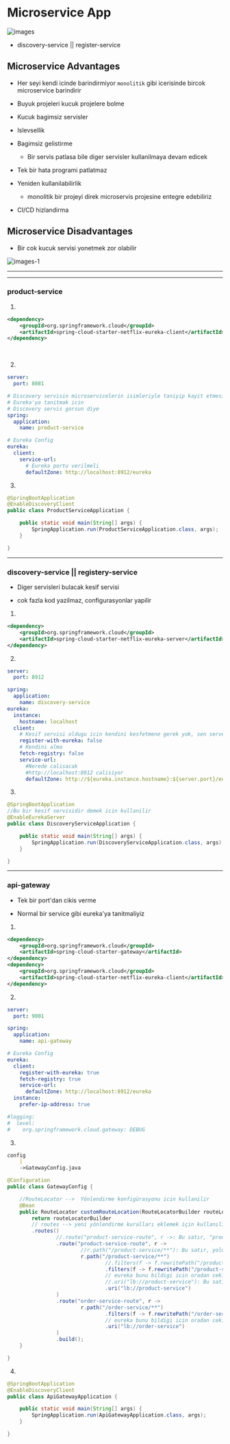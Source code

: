 # Microservice App

![images](images/Microservice.jpg)

- discovery-service || register-service

## Microservice Advantages

- Her seyi kendi icinde barindirmiyor `monolitik` gibi icerisinde bircok microservice barindirir

- Buyuk projeleri kucuk projelere bolme

- Kucuk bagimsiz servisler

- Islevsellik

- Bagimsiz gelistirme

  - Bir servis patlasa bile diger servisler kullanilmaya devam edicek

- Tek bir hata programi patlatmaz

- Yeniden kullanilabilirlik

  - monolitik bir projeyi direk microservis projesine entegre edebiliriz

- CI/CD hizlandirma

## Microservice Disadvantages

- Bir cok kucuk servisi yonetmek zor olabilir

![images-1](./images/Screenshot_20230920_074420_Samsung%20Notes.jpg)

---

---

### product-service

1.

```xml
<dependency>
	<groupId>org.springframework.cloud</groupId>
	<artifactId>spring-cloud-starter-netflix-eureka-client</artifactId>
</dependency>
```

<br>

2.

```yml
server:
  port: 8081

# Discovery servisin microservicelerin isimleriyle taniyip kayit etmesi icin
# Eureka'ya tanitmak icin
# Discovery servis gorsun diye
spring:
  application:
    name: product-service

# Eureka Config
eureka:
  client:
    service-url:
      # Eureka portu verilmeli
      defaultZone: http://localhost:8912/eureka
```

3.

```java
@SpringBootApplication
@EnableDiscoveryClient
public class ProductServiceApplication {

	public static void main(String[] args) {
		SpringApplication.run(ProductServiceApplication.class, args);
	}

}
```

---

### discovery-service || registery-service

- Diger servisleri bulacak kesif servisi

- cok fazla kod yazilmaz, configurasyonlar yapilir

1.

```xml
<dependency>
	<groupId>org.springframework.cloud</groupId>
	<artifactId>spring-cloud-starter-netflix-eureka-server</artifactId>
</dependency>
```

2.

```yml
server:
  port: 8912

spring:
  application:
    name: discovery-service
eureka:
  instance:
    hostname: localhost
  client:
    # Kesif servisi oldugu icin kendini kesfetmene gerek yok, sen server'sin
    register-with-eureka: false
    # Kendini alma
    fetch-registry: false
    service-url:
      #Nerede calisacak
      #http://localhost:8912 calisiyor
      defaultZone: http://${eureka.instance.hostname}:${server.port}/eureka/
```

3.

```java
@SpringBootApplication
//Bu bir kesif servisidir demek icin kullanilir
@EnableEurekaServer
public class DiscoveryServiceApplication {

	public static void main(String[] args) {
		SpringApplication.run(DiscoveryServiceApplication.class, args);
	}

}
```

---

### api-gateway

- Tek bir port'dan cikis verme

- Normal bir service gibi eureka'ya tanitmaliyiz

1.

```xml
<dependency>
	<groupId>org.springframework.cloud</groupId>
	<artifactId>spring-cloud-starter-gateway</artifactId>
</dependency>
<dependency>
	<groupId>org.springframework.cloud</groupId>
	<artifactId>spring-cloud-starter-netflix-eureka-client</artifactId>
</dependency>
```

2. 

```yml
server:
  port: 9001

spring:
  application:
    name: api-gateway

# Eureka Config
eureka:
  client:
    register-with-eureka: true
    fetch-registry: true
    service-url:
      defaultZone: http://localhost:8912/eureka
  instance:
    prefer-ip-address: true

#logging:
#  level:
#    org.springframework.cloud.gateway: DEBUG
```


3. 

```md
config
    |
    ->GatewayConfig.java
```

```java
@Configuration
public class GatewayConfig {

    //RouteLocator -->  Yönlendirme konfigürasyonu icin kullanilir
    @Bean
    public RouteLocator customRouteLocation(RouteLocatorBuilder routeLocatorBuilder) {
        return routeLocatorBuilder
        // routes --> yeni yönlendirme kuralları eklemek için kullanılır
        .routes()
                //.route("product-service-route", r ->: Bu satır, "product-service-route" adında bir yönlendirme tanımlar. Bu yönlendirme, "/product-service/**" yoluyla gelen istekleri işleyecektir.
                .route("product-service-route", r ->
                        //r.path("/product-service/**"): Bu satır, yolu belirler. Yani, bu yönlendirme "/product-service/**" yolu üzerindeki istekleri ele alacaktır. /** joker karakteri, tüm alt yolları da içerecektir.
                        r.path("/product-service/**")
                                //.filters(f -> f.rewritePath("/product-service/(?<segment>.*)", "/${segment}")): Bu satır, isteğin yolu üzerinde bir dönüşüm yapılmasını sağlar. Burada, /product-service/ sonrasındaki tüm bölümleri yakalar ve uri("lb://product-service") satırında kullanılmak üzere ${segment} olarak ayarlar.
                                .filters(f -> f.rewritePath("/product-service/(?<segment>.*)", "/${segment}"))
                                // eureka bunu bildigi icin oradan cekiyoruz
                                //.uri("lb://product-service"): Bu satır, işlenmiş isteği yönlendireceği hedef URI'yi belirler. lb://product-service, Eureka tarafından sağlanan yük dengeleyici (load balancer) hedefini ifade eder. Yani, "product-service" adındaki servis, yük dengeleyici üzerinden hedeflenir.
                                .uri("lb://product-service")
                )
                .route("order-service-route", r ->
                        r.path("/order-service/**")
                                .filters(f -> f.rewritePath("/order-service/(?<segment>.*)", "/${segment}"))
                                // eureka bunu bildigi icin oradan cekiyoruz
                                .uri("lb://order-service")
                )
                .build();
    }

}

```


4. 

```java
@SpringBootApplication
@EnableDiscoveryClient
public class ApiGatewayApplication {

	public static void main(String[] args) {
		SpringApplication.run(ApiGatewayApplication.class, args);
	}

}
```